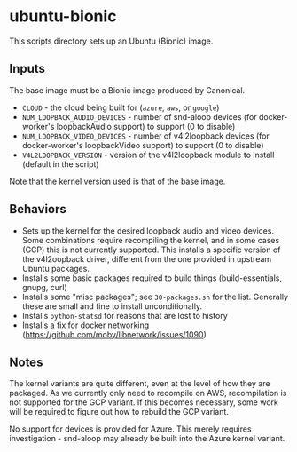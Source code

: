 # ubuntu-bionic

This scripts directory sets up an Ubuntu (Bionic) image.

## Inputs

The base image must be a Bionic image produced by Canonical.

* `CLOUD` - the cloud being built for (`azure`, `aws`, or `google`)
* `NUM_LOOPBACK_AUDIO_DEVICES` - number of snd-aloop devices (for docker-worker's loopbackAudio support) to support (0 to disable)
* `NUM_LOOPBACK_VIDEO_DEVICES` - number of v4l2loopback devices (for docker-worker's loopbackVideo support) to support (0 to disable)
* `V4L2LOOPBACK_VERSION` - version of the v4l2loopback module to install (default in the script)

Note that the kernel version used is that of the base image.

## Behaviors

* Sets up the kernel for the desired loopback audio and video devices.  Some combinations require recompiling the kernel, and in some cases (GCP) this is not currently supported.
  This installs a specific version of the v4l2oopback driver, different from the one provided in upstream Ubuntu packages.
* Installs some basic packages required to build things (build-essentials, gnupg, curl)
* Installs some "misc packages"; see `30-packages.sh` for the list.  Generally these are small and fine to install unconditionally.
* Installs `python-statsd` for reasons that are lost to history
* Installs a fix for docker networking (https://github.com/moby/libnetwork/issues/1090)

## Notes

The kernel variants are quite different, even at the level of how they are packaged.
As we currently only need to recompile on AWS, recompilation is not supported for the GCP variant.
If this becomes necessary, some work will be required to figure out how to rebuild the GCP variant.

No support for devices is provided for Azure.
This merely requires investigation - snd-aloop may already be built into the Azure kernel variant.

